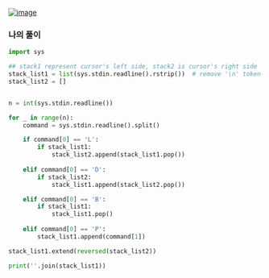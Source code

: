 [![image](https://user-images.githubusercontent.com/69138191/202887081-241b916c-099d-4dee-9165-5b70799206f2.png)](https://www.acmicpc.net/problem/1406)

### 나의 풀이
```python
import sys

## stack1 represent cursor's left side, stack2 is cursor's right side
stack_list1 = list(sys.stdin.readline().rstrip())  # remove '\n' token
stack_list2 = []


n = int(sys.stdin.readline())

for _ in range(n):
    command = sys.stdin.readline().split()

    if command[0] == 'L': 
        if stack_list1:
            stack_list2.append(stack_list1.pop())
    
    elif command[0] == 'D':
        if stack_list2:
            stack_list1.append(stack_list2.pop())

    elif command[0] == 'B':
        if stack_list1:
            stack_list1.pop()    
    
    elif command[0] == 'P':
        stack_list1.append(command[1])

stack_list1.extend(reversed(stack_list2))

print(''.join(stack_list1))
```
